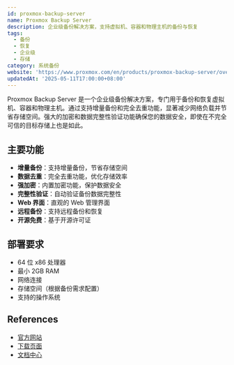 ```yaml
---
id: proxmox-backup-server
name: Proxmox Backup Server
description: 企业级备份解决方案，支持虚拟机、容器和物理主机的备份与恢复
tags:
  - 备份
  - 恢复
  - 企业级
  - 存储
category: 系统备份
website: 'https://www.proxmox.com/en/products/proxmox-backup-server/overview'
updatedAt: '2025-05-11T17:00:00+08:00'
---
```


Proxmox Backup Server 是一个企业级备份解决方案，专门用于备份和恢复虚拟机、容器和物理主机。通过支持增量备份和完全去重功能，显著减少网络负载并节省存储空间。强大的加密和数据完整性验证功能确保您的数据安全，即使在不完全可信的目标存储上也是如此。

## 主要功能

- **增量备份**：支持增量备份，节省存储空间
- **数据去重**：完全去重功能，优化存储效率
- **强加密**：内置加密功能，保护数据安全
- **完整性验证**：自动验证备份数据完整性
- **Web 界面**：直观的 Web 管理界面
- **远程备份**：支持远程备份和恢复
- **开源免费**：基于开源许可证

## 部署要求

- 64 位 x86 处理器
- 最小 2GB RAM
- 网络连接
- 存储空间（根据备份需求配置）
- 支持的操作系统

## References
- [官方网站](https://www.proxmox.com/en/products/proxmox-backup-server/overview)
- [下载页面](https://www.proxmox.com/en/downloads)
- [文档中心](https://pbs.proxmox.com/docs/) 